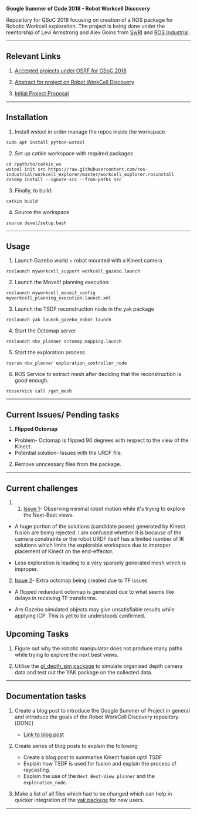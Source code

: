 **Google Summer of Code 2018 - Robot Workcell Discovery**

Repository for GSoC 2018 focusing on creation of a ROS package for Robotic Workcell exploration. The project is being done under the mentorship of Levi Armstrong and Alex Goins from [SwRI](https://www.swri.org/) and [ROS Industrial](https://rosindustrial.org/).
___

## Relevant Links

1. [Accepted projects under OSRF for GSoC 2018](https://summerofcode.withgoogle.com/organizations/5366449791565824/)

2. [Abstract for project on Robot WorkCell Discovery](https://summerofcode.withgoogle.com/projects/#6587806298669056)

3. [Initial Project Proposal](https://storage.googleapis.com/summerofcode-prod.appspot.com/gsoc/core_project/doc/6641891613868032_1522157594_GSoc_2018_Proposal-_Robot_Work_Cell_Discovery.pdf?Expires=1529053304&GoogleAccessId=summerofcode-prod%40appspot.gserviceaccount.com&Signature=U2SgVkEN%2FIxaRq4FF6QqIs2S5WvuqGawtN6QJQAYX0ONSLfyFtBVDj1R9u3BpiRPyNjgW5pac3OijgJ4y4zkZjFE8hR4AxO8aIlM1qsW6toc4RV3KVMBgvZgd0J2abDJq8ps2gWRhPQ7AyCbNRySzotFP4jZ8CilgEkTSg0CWLFICVAzSFgWoM4gmta5CjA90jatqwXRTReP3jhbmDw0eEMXrh1U9y9hEQ4Pno1xDJXLpri7VW33ML%2FsEOux5iPRPp%2ByO0CNZ8gqPB0K%2F3Qhi6%2FAnQ9O%2FArpoPzrJMaQW3yjEu6uYa57vWau7dVRSk6iI3IqjIJOblxTCcIuLLvhdA%3D%3D)

___

## Installation

1. Install wstool in order manage the repos inside the workspace

~~~
sudo apt install python-wstool
~~~

2. Set up catkin workspace with required packages

~~~
cd /path/to/catkin_ws 
wstool init src https://raw.githubusercontent.com/ros-industrial/workcell_explorer/master/workcell_explorer.rosinstall
rosdep install --ignore-src --from-paths src
~~~

3. Finally, to build:

~~~
catkin build
~~~

4. Source the workspace 

~~~
source devel/setup.bash
~~~
___

## Usage

1. Launch Gazebo world + robot mounted with a Kinect camera

~~~
roslaunch myworkcell_support workcell_gazebo.launch 
~~~

2. Launch the MoveIt! planning execution

~~~
roslaunch myworkcell_moveit_config myworkcell_planning_execution.launch.xml
~~~

3. Launch the TSDF reconstruction node in the yak package

~~~
roslaunch yak launch_gazebo_robot.launch
~~~

4. Start the Octomap server 

~~~
roslaunch nbv_planner octomap_mapping.launch
~~~

5. Start the exploration process 

~~~
rosrun nbv_planner exploration_controller_node
~~~

6. ROS Service to extract mesh after deciding that the reconstruction is good enough.

~~~
rosservice call /get_mesh
~~~

___

## Current Issues/ Pending tasks 

1. **Flipped Octomap**

+ Problem- Octomap is flipped 90 degrees with respect to the view of the Kinect. 
+ Potential solution- Issues with the URDF file. 

2. Remove unncessary files from the package. 

___
## Current challenges 

1. 1. [Issue 1](https://github.com/AustinDeric/yak/issues/21)- Observing minimal robot motion while it's trying to explore the Next-Best views. 

+ A huge portion of the solutions (candidate poses) generated by Kinect fusion are being rejected. I am confused whether it is because of the camera constraints or the robot URDF itself has a limited number of IK solutions which limits the explorable workspace due to improper placement of Kinect on the end-effector.
 
+ Less exploration is leading to a very sparsely generated mesh which is improper.  

2. [Issue 2](https://github.com/AustinDeric/yak/issues/20)- Extra octomap being created due to TF issues
 
+ A flipped redundant octomap is generated due to what seems like delays in receiving TF transforms.

+ Are Gazebo simulated objects may give unsatisfiable results while applying ICP. This is yet to be understood/ confirmed. 


## Upcoming Tasks

1. Figure out why the robotic manipulator does not produce many paths while trying to explore the next best views. 

2. Utilise the [gl_depth_sim package](https://github.com/Jmeyer1292/gl_depth_sim) to simulate organised depth camera data and test out the YAK package on the collected data. 

___

## Documentation tasks

1. Create a blog post to introduce the Google Summer of Project in general and introduce the goals of the Robot WorkCell Discovery repository. [DONE]

    + [Link to blog post](https://aadityasaraiya.github.io//blog/2018/07/16/GSoC_2018_with_ROS_Industrial/)  

2. Create series of blog posts to explain the following 

    + Create a blog post to summarise Kinect fusion uptil TSDF
    + Explain how TSDF is used for fusion and explain the process of raycasting. 
    + Explain the use of the `Next Best-View planner` and the `exploration_node`.

3. Make a list of all files which had to be changed which can help in quicker integration of the [yak package](https://github.com/AustinDeric/yak) for new users. 

___ 

